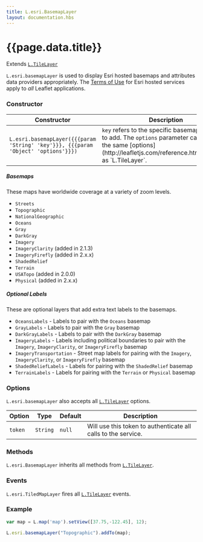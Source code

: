 ```yaml
---
title: L.esri.BasemapLayer
layout: documentation.hbs
---
```


# {{page.data.title}}

Extends [`L.TileLayer`](http://leafletjs.com/reference-{{siteData.latest_leaflet}}.html#tilelayer)

`L.esri.basemapLayer` is used to display Esri hosted basemaps and attributes data providers appropriately. The [Terms of Use](https://github.com/esri/esri-leaflet#terms) for Esri hosted services apply to *all* Leaflet applications.

### Constructor

<table>
    <thead>
        <tr>
            <th>Constructor</th>
            <th>Description</th>
        </tr>
    </thead>
    <tbody>
        <tr>
            <td><code class="nobr">L.esri.basemapLayer({{{param 'String' 'key'}}}, {{{param 'Object' 'options'}}})</code></td>
            <td><code>key</code> refers to the specific basemap you'd like to add. The <code>options</code> parameter can accept the same [options](http://leafletjs.com/reference.html#tilelayer) as `L.TileLayer`.</td>
        </tr>
    </tbody>
</table>


##### Basemaps

These maps have worldwide coverage at a variety of zoom levels.

* `Streets`
* `Topographic`
* `NationalGeographic`
* `Oceans`
* `Gray`
* `DarkGray`
* `Imagery`
* `ImageryClarity` (added in 2.1.3)
* `ImageryFirefly` (added in 2.x.x)
* `ShadedRelief`
* `Terrain`
* `USATopo` (added in 2.0.0)
* `Physical` (added in 2.x.x)

##### Optional Labels

These are optional layers that add extra text labels to the basemaps.

* `OceansLabels` - Labels to pair with the `Oceans` basemap
* `GrayLabels` - Labels to pair with the `Gray` basemap
* `DarkGrayLabels` - Labels to pair with the `DarkGray` basemap
* `ImageryLabels` - Labels including political boundaries to pair with the `Imagery`, `ImageryClarity`, or `ImageryFirefly` basemap
* `ImageryTransportation` - Street map labels for pairing with the `Imagery`, `ImageryClarity`, or `ImageryFirefly` basemap
* `ShadedReliefLabels` - Labels for pairing with the `ShadedRelief` basemap
* `TerrainLabels` - Labels for pairing with the `Terrain` or `Physical` basemap

### Options

`L.esri.basemapLayer` also accepts all [`L.TileLayer`](http://leafletjs.com/reference.html#tilelayer-options) options.

| Option | Type | Default | Description |
| --- | --- | --- | --- |
| `token` | `String` | `null` | Will use this token to authenticate all calls to the service. |

### Methods

`L.esri.BasemapLayer` inherits all methods from [`L.TileLayer`](http://leafletjs.com/reference.html#tilelayer).

### Events

`L.esri.TiledMapLayer` fires all  [`L.TileLayer`](http://leafletjs.com/reference.html#tilelayer) events.

### Example

```js
var map = L.map('map').setView([37.75,-122.45], 12);

L.esri.basemapLayer("Topographic").addTo(map);
```
